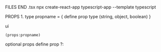FILES END .tsx
npx create-react-app typescript-app --template typescript

PROPS
    1. type propname = {
        define prop type (string, object, boolean)
    }
<!-- Object ={

}[ ]  -->ui
    (props:propname)

optional props
    define prop ?: